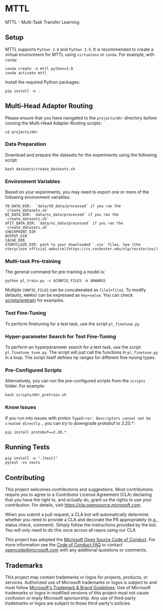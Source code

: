 # MTTL

MTTL - Multi-Task Transfer Learning

## Setup

MTTL supports `Python 3.8` and `Python 3.9`. It is recommended to create a virtual environment for MTTL using `virtualenv` or `conda`. For example, with `conda`:

    conda create -n mttl python=3.9
    conda activate mttl

Install the required Python packages:

    pip install -e .



## Multi-Head Adapter Routing

Please ensure that you have navigated to the `projects/mhr` directory before running the Multi-Head Adapter Routing scripts:

    cd projects/mhr


### Data Preparation

Download and prepare the datasets for the experiments using the following script:

    bash datasets/create_datasets.sh


### Environment Variables

Based on your experiments, you may need to export one or more of the following environment variables:

    T0_DATA_DIR:  `data/t0_data/processed` if you ran the `create_datasets.sh`
    NI_DATA_DIR: `data/ni_data/processed` if you ran the `create_datasets.sh`
    XFIT_DATA_DIR: `data/ni_data/processed` if you ran the `create_datasets.sh`
    CHECKPOINT_DIR
    OUTPUT_DIR
    CACHE_DIR
    STORYCLOZE_DIR: path to your downloaded `.csv` files. See [the storycloze official website](https://cs.rochester.edu/nlp/rocstories/)


### Multi-task Pre-training

The general command for pre-training a model is:

    python pl_train.py -c $CONFIG_FILES -k $KWARGS

Multiple `CONFIG_FILES` can be concatenated as `file1+file2`. To modify defaults, `KWARGS` can be expressed as `key=value`.
You can check [scripts/pretrain](scripts/pretrain) for examples.

### Test Fine-Tuning

To perform finetuning for a test task, use the script `pl_finetune.py`

### Hyper-parameter Search for Test Fine-Tuning

To perform an hyperparameter search for a test task, use the script `pl_finetune_tune.py`.
The script will just call the functions in `pl_finetune.py` in a loop. The script itself defines hp ranges for different fine-tuning types.


### Pre-Configured Scripts

Alternatively, you can run the pre-configured scripts from the `scripts` folder. For example:

    bash scripts/mhr_pretrain.sh

### Know Issues
If you run into issues with protoc `TypeError: Descriptors cannot not be created directly.`, you can try to downgrade protobuf to 3.20.*:

    pip install protobuf==3.20.*


## Running Tests

    pip install -e ".[test]"
    pytest -vv tests


## Contributing

This project welcomes contributions and suggestions.  Most contributions require you to agree to a
Contributor License Agreement (CLA) declaring that you have the right to, and actually do, grant us
the rights to use your contribution. For details, visit https://cla.opensource.microsoft.com.

When you submit a pull request, a CLA bot will automatically determine whether you need to provide
a CLA and decorate the PR appropriately (e.g., status check, comment). Simply follow the instructions
provided by the bot. You will only need to do this once across all repos using our CLA.

This project has adopted the [Microsoft Open Source Code of Conduct](https://opensource.microsoft.com/codeofconduct/).
For more information see the [Code of Conduct FAQ](https://opensource.microsoft.com/codeofconduct/faq/) or
contact [opencode@microsoft.com](mailto:opencode@microsoft.com) with any additional questions or comments.


## Trademarks

This project may contain trademarks or logos for projects, products, or services. Authorized use of Microsoft 
trademarks or logos is subject to and must follow 
[Microsoft's Trademark & Brand Guidelines](https://www.microsoft.com/en-us/legal/intellectualproperty/trademarks/usage/general).
Use of Microsoft trademarks or logos in modified versions of this project must not cause confusion or imply Microsoft sponsorship.
Any use of third-party trademarks or logos are subject to those third-party's policies.
